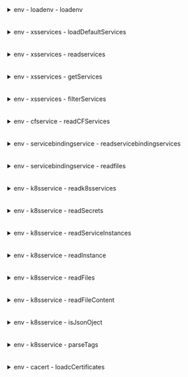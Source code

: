 <details>

<summary>env - loadenv - loadenv</summary>

</br>

![alt text](../../images/approuter/env/IMG27.PNG)

</br>

#### Testing

</br>

![alt text](../../images/approuter/env/IMG44.PNG)

</br>

![alt text](../../images/approuter/env/IMG45.PNG)

</br>

![alt text](../../images/approuter/env/IMG46.PNG)

</br>

</details>

</br>
</br>

<details>

<summary>env - xsservices - loadDefaultServices</summary>

</br>

![alt text](../../images/approuter/env/IMG1.PNG)

</br>

#### Testing

</br>

![alt text](../../images/approuter/env/IMG41.PNG)

</br>

![alt text](../../images/approuter/env/IMG42.PNG)

</br>

![alt text](../../images/approuter/env/IMG43.PNG)

</br>

</details>

</br>
</br>


<details>

<summary>env - xsservices - readservices</summary>

</br>

![alt text](../../images/approuter/env/IMG22.PNG)

</br>

![alt text](../../images/approuter/env/IMG23.PNG)

</br>

![alt text](../../images/approuter/env/IMG12.PNG)

</br>

![alt text](../../images/approuter/env/IMG13.PNG)

</br>

</details>

</br>
</br>

<details>

<summary>env - xsservices - getServices</summary>

</br>

![alt text](../../images/approuter/env/IMG35.PNG)

</br>

#### Testing

</br>

Object

</br>

![alt text](../../images/approuter/env/IMG36.PNG)

</br>

![alt text](../../images/approuter/env/IMG37.PNG)

</br>

Function

</br>

![alt text](../../images/approuter/env/IMG38.PNG)

</br>

![alt text](../../images/approuter/env/IMG39.PNG)

</br>

![alt text](../../images/approuter/env/IMG40.PNG)

</br>

</details>

</br>
</br>

<details>

<summary>env - xsservices - filterServices</summary>

</br>

![alt text](../../images/approuter/env/IMG29.PNG)

</br>

#### Testing

</br>

![alt text](../../images/approuter/env/IMG34.PNG)

</br>

![alt text](../../images/approuter/env/IMG33.PNG)

</br>

</details>

</br>
</br>

<details>

<summary>env - cfservice - readCFServices</summary>

</br>

![alt text](../../images/approuter/env/IMG28.PNG)

</br>

#### Testing

</br>

VCAP_SERVICES from CF

</br>

![alt text](../../images/approuter/env/IMG32.PNG)

</br>

![alt text](../../images/approuter/env/IMG30.PNG)

</br>

![alt text](../../images/approuter/env/IMG31.PNG)

</br>

</details>

</br>
</br>

<details>

<summary>env - servicebindingservice - readservicebindingservices</summary>

</br>

![alt text](../../images/approuter/env/IMG9.PNG)

</br>

## Testing

![alt text](../../images/approuter/env/IMG6.PNG)

</br>

![alt text](../../images/approuter/env/IMG7.PNG)

</br>

![alt text](../../images/approuter/env/IMG8.PNG)

</br>

</details>

</br>
</br>

<details>

<summary>env - servicebindingservice - readfiles</summary>

</br>

![alt text](../../images/approuter/env/IMG2.PNG)

</br>

#### Testing

</br>

![alt text](../../images/approuter/env/IMG3.PNG)

</br>

![alt text](../../images/approuter/env/IMG4.PNG)

</br>

![alt text](../../images/approuter/env/IMG5.PNG)

</br>

</details>


</br>
</br>

<details>

<summary>env - k8sservice - readk8sservices</summary>

</br>

![alt text](../../images/approuter/env/IMG10.PNG)

</br>

#### Testing

</br>

![alt text](../../images/approuter/env/IMG11.PNG)

</br>

![alt text](../../images/approuter/env/IMG12.PNG)

</br>

![alt text](../../images/approuter/env/IMG13.PNG)

</br>

![alt text](../../images/approuter/env/IMG14.PNG)

</br>

</details>

</br>
</br>

<details>

<summary>env - k8sservice - readSecrets</summary>

</br>

![alt text](../../images/approuter/env/IMG15.PNG)

</br>

</details>

</br>
</br>

<details>

<summary>env - k8sservice - readServiceInstances</summary>

</br>

![alt text](../../images/approuter/env/IMG16.PNG)

</br>

</details>

</br>
</br>

<details>

<summary>env - k8sservice - readInstance</summary>

</br>

![alt text](../../images/approuter/env/IMG17.PNG)

</br>

</details>

</br>
</br>

<details>

<summary>env - k8sservice - readFiles</summary>

</br>

![alt text](../../images/approuter/env/IMG18.PNG)

</br>

</details>

</br>
</br>

<details>

<summary>env - k8sservice - readFileContent</summary>

</br>

![alt text](../../images/approuter/env/IMG19.PNG)

</br>

</details>

</br>
</br>

<details>

<summary>env - k8sservice - isJsonOject</summary>

</br>

![alt text](../../images/approuter/env/IMG20.PNG)

</br>

</details>

</br>
</br>

<details>

<summary>env - k8sservice - parseTags</summary>

</br>

![alt text](../../images/approuter/env/IMG21.PNG)

</br>

</details>

</br>
</br>

<details>

<summary>env - cacert - loadcCertificates</summary>

</br>

![alt text](../../images/approuter/env/IMG24.PNG)

</br>

#### Testing

</br>

![alt text](../../images/approuter/env/IMG25.PNG)

</br>

![alt text](../../images/approuter/env/IMG26.PNG)

</br>

</details>

